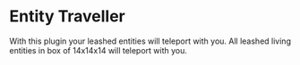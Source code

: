# Entity Traveller
With this plugin your leashed entities will teleport with you. All leashed living entities in box of 14x14x14 will teleport with you. 
